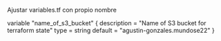 Ajustar variables.tf con propio nombre

variable "name_of_s3_bucket" {
  description = "Name of S3 bucket for terraform state"
  type        = string
  default     = "agustin-gonzales.mundose22"
}
